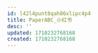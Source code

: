 ```yaml
---
id: l42l4punt8qah86xlipc4p4
title: PaperABC_小红书
desc: ''
updated: 1710232768168
created: 1710232768168
---
```


